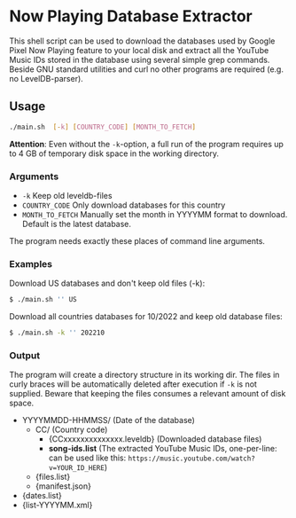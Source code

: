# Now Playing Database Extractor

This shell script can be used to download the databases used by Google Pixel Now Playing feature to your local disk and extract all the YouTube Music IDs stored in the database using several simple grep commands. Beside GNU standard utilities and curl no other programs are required (e.g. no LevelDB-parser).

## Usage

```bash
./main.sh  [-k] [COUNTRY_CODE] [MONTH_TO_FETCH]
```

**Attention**: Even without the `-k`-option, a full run of the program requires up to 4 GB of temporary disk space in the working directory.

### Arguments

- `-k` Keep old leveldb-files
- `COUNTRY_CODE` Only download databases for this country
- `MONTH_TO_FETCH` Manually set the month in YYYYMM format to download. Default is the latest database.

The program needs exactly these places of command line arguments.

### Examples

Download US databases and don't keep old files (-k): 

```bash
$ ./main.sh '' US
```

Download all countries databases for 10/2022 and keep old database files:

```bash
$ ./main.sh -k '' 202210
```

### Output

The program will create a directory structure in its working dir. The files in curly braces will be automatically deleted after execution if `-k` is not supplied. Beware that keeping the files consumes a relevant amount of disk space.

- YYYYMMDD-HHMMSS/ (Date of the database)
  - CC/ (Country code)
    - {CCxxxxxxxxxxxxxx.leveldb} (Downloaded database files)
    - **song-ids.list** (The extracted YouTube Music IDs, one-per-line: can be used like this: `https://music.youtube.com/watch?v=YOUR_ID_HERE`)
  - {files.list}
  - {manifest.json}
- {dates.list}
- {list-YYYYMM.xml}
